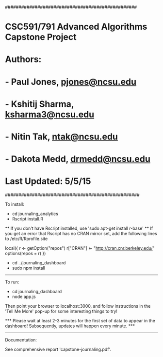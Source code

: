 #################################################
# CSC591/791 Advanced Algorithms Capstone Project
# Authors:
# - Paul Jones, pjones@ncsu.edu
# - Kshitij Sharma, ksharma3@ncsu.edu 
# - Nitin Tak, ntak@ncsu.edu
# - Dakota Medd, drmedd@ncsu.edu
# Last Updated: 5/5/15
##################################################

To install:

* cd journaling_analytics
* Rscript install.R

** If you don't have Rscript installed, use 'sudo apt-get install r-base'
** If you get an error that Rscript has no CRAN mirror set, add the following lines
   to /etc/R/Rprofile.site

   local({
     r <- getOption("repos")
     r["CRAN"] <- "http://cran.cnr.berkeley.edu/"
     options(repos = r)
   })

* cd ../journaling_dashboard
* sudo npm install

--------------------------------------------------

To run:

* cd journaling_dashboard
* node app.js

Then point your browser to localhost:3000, and follow
instructions in the 'Tell Me More' pop-up for some
interesting things to try!

*** Please wait at least 2-3 minutes for the first set of 
    data to appear in the dashboard! Subsequently, updates
    will happen every minute. ***

--------------------------------------------------

Documentation:

See comprehensive report 'capstone-journaling.pdf'. 

